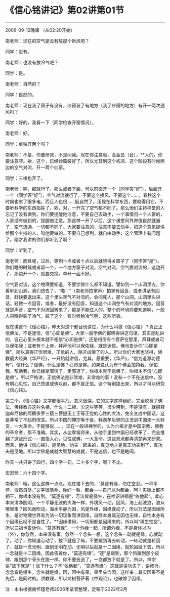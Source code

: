 # 《信心铭讲记》第02讲第01节

------

2006-09-12晚课 （从02:20开始）

南老师：现在的空气是没有放那个新风吧？

同学：没有。

南老师：也没有放冷气吧？

同学：是。

南老师：自然的？

同学：自然的。

南老师：现在装了窗子有没有，纱窗装了有地方（装了纱窗的地方）有开一两次通风吗？

同学：好的，我看一下（同学检查开窗情况）。

南老师：好。

同学：单独开两个吗？

南老师：不是，你要研究，不是问我。现在你注意哦，高金昌（音），**人的，你要注意啰。欸，这个，已经纱窗装好了，所以尤其到这个初凉，这个阶段有时候两边的空气对流，开一两个纱窗。

同学：三楼也开了。

南老师：啊，那就行了。那么或者下面，可以前面开一个（同学答“好”），后面开一个（同学答“好”），空气对流就行了，不要这个换风、不要这个……，春秋这个时候也省了很多电，而且人也很……挺自然了。用现在科学东西，要晓得用它，不要听科学的东西指挥了。欸，对，一开完了空气都不同了。那么他们主持禅堂的人忘记了没有做到，你们要提醒他注意，不要自己去动手，一个事情归一个人管的，人家没有做到的，提醒他注意。那这样一开了以后，这个课堂同外界很自然就通了，空气流通，一切都不同了。大家要注意的，注意不要去动手，把这个意见提供给那个主持的人，叫他要做的。不要自己想到，就自由动手，这个管理上有问题了。刚才我讲的你们都听到了啊？

同学：听到了。

南老师：而且呢，过后，等到十点或者十点以后就晓得关窗子了（同学答“是”）。你们睡的时候或者留一个，一个地方窗子对流，空气对流，空气要对流的，这边开了，那边开一个，就要交换，单开一面不好。

空气要对流，这个物理要知道，不要学佛什么都不知道。譬如到一个山洞里去，你看听到山洞，我们进去了，“啪！”（南老师拍掌声）拍掌有回音，或者讲话有回音，赶快要退出来，这个里头空气不对流的，会闷死人，那个山洞。山洞里头讲话，轻微一点回音，或者，最好没有回音，知道这个山洞空气有对流的地方。回音就是声音，空气不对流回转来了，那是不能住人的。整个的环境你要知道啊，一般人只晓得装了冷气，装了这个，有时候给冷气啊，这些所害。



现在讲这个《信心铭》，昨天对这个题目也讲过，为什么叫做《信心铭》？真正正信佛法，不是迷信，信“心即是佛”。大家一般学佛的都晓得讲这句话，其实是乱讲的，自己心里头根本就不相信“心即是佛”，还是相信有个菩萨在那里，拜拜或者可以保佑我；或者有个上帝，拜拜他可以保佑我，就是迷信。佛也告诉你“心即是佛”，所以真得正信很难，正信的人，除非成佛了的人。所以你们大家也晓得，佛教最大经典《华严经》，一开始就讲信，尤其，最重要，《华严》，“信为道源功德母”。信什么？信佛。什么是佛？心即是佛。如果说认为有个佛会加持我、保佑我、帮助我，你已经是邪信了，走邪道了，你根本就不信佛了，你根本不信“心即是佛”。所以严格讲，正信佛法是非常难、非常难的事！没有一个不在迷信中，没有明心见性，自己悟道成佛以前，都不是正信。这个特别提出来，所以才可以研究《信心铭》。

第二个，《信心铭》文字都很平凡，意义很深。它的文字这样组织，完全脱离了佛法、佛经教典这些名相，什么十二根、尘这些等等，很少用到，不是没有，就把释迦牟尼佛的阿耨多罗三藐三菩提无上正等正觉的心性的大法，完全变成中国话，这是非常了不起的改变。所以中国的禅宗等于是，释迦牟尼佛的正法到中国来一大转变，一大革命。不能够说……，现在一般讲禅学的，认为六祖才是中国宗教，佛教的革命者，那不准确。其实，从达摩祖师来，从他手里到中国已经改革了，完全推翻了这些形式——直指人心，见性成佛，一大革命。这些观点都弄清楚再来研究。而且，他讲《信心铭》，是见地、功夫一起来的，真见地才是真正功夫到了，真功夫是见地。所以学佛是成就大智慧的成就，不是迷信，也不是瞎闹。

昨天一共只讲了四行，四个字一句，二十多个字，啊？不止。

宏忍师：六十四个字。

南老师：哦，这么这样一点点。现在接下去的，“莫逐有缘，勿住空忍。一种平怀，泯然自尽。”文字很简单，你们一看，都会——自己以为都会，呵！实际上都不相干，你根本没有到。“莫逐有缘”，万法皆是缘生，在唯识讲都是“依他起”。此心本来清净圆明，一个平静无波的大海一样，外境风一动，因风，海上起波浪，浪从哪里来？因风而吹动。海水平静为因，风是外缘，因缘就动了。所以万法是因缘所生，是对物理世界有为法一切现象而讲因缘，自性本身既无因也无缘，自性本身有个因缘已经不是自性了。**因缘讲用，一切用都是因缘来的，所以叫“缘生性空”。所以三祖也告诉你，“莫逐有缘”，一个外缘一起，所谓外缘，不是身体以内（外），你忽然，本来没有事，忽然一个念头一想，这个念头一动就是缘，心就动了。动了，你知道心动了，放下就是了嘛，不要跟到再去转动，一转动就是轮回了，就是一念无明，跟到无明在动。无明以后就是十二因缘，就轮回延下去，所以一念就是十二因缘。因此告诉你，“莫逐有缘”。“逐”是跟到，那个狗跟到那个皮球、跟到那个骨头在跑一样。你不要去追了，一念都放下就是了。所以，禅宗讲“放下就是”！放下什么？不“依他起”，“莫逐有缘”。这就是讲功夫了，讲修行。念念皆是缘生，念生就是缘，因，因中有果，果里头含因，这样来；其实因果不是先后，是同时的。讲教理，所以龙树菩萨著《中观论》，也破除了因缘。

注：本书根据南怀瑾老师2006年录音整理，定稿于2022年2月

